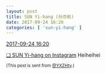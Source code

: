 ```yaml
---
layout: post
title: SUN Yi-hang (孙亦航)
date: 2017-09-24 16:20
categories: [ 'sun-yi-hang' ]
---
```


<div class="weibo-info">
  <a href="http://weibo.com/2565158051/FniPj5iTQ">2017-09-24 16:20</a>
</div>

[❏ SUN Yi-hang on Instagram](https://www.instagram.com/p/BZaq3pnjMM_/) Heiheihei

<!-- more -->

<small>(This post is sent from [@YXZHty](http://weibo.com/2565158051).)</small>
